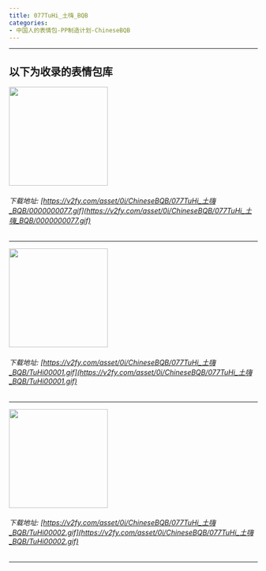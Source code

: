 ```yaml
---
title: 077TuHi_土嗨_BQB
categories:
- 中国人的表情包-PP制造计划-ChineseBQB
---
```


------
## 以下为收录的表情包库

<!-- more -->

<img height='200px' style='height:200px;'  src='https://v2fy.com/asset/0i/ChineseBQB/077TuHi_土嗨_BQB/0000000077.gif' data-original='https://v2fy.com/asset/0i/ChineseBQB/077TuHi_土嗨_BQB/0000000077.gif' /><br/><h6>下载地址: [https://v2fy.com/asset/0i/ChineseBQB/077TuHi_土嗨_BQB/0000000077.gif](https://v2fy.com/asset/0i/ChineseBQB/077TuHi_土嗨_BQB/0000000077.gif)</h6><hr/><img height='200px' style='height:200px;'  src='https://v2fy.com/asset/0i/ChineseBQB/077TuHi_土嗨_BQB/TuHi00001.gif' data-original='https://v2fy.com/asset/0i/ChineseBQB/077TuHi_土嗨_BQB/TuHi00001.gif' /><br/><h6>下载地址: [https://v2fy.com/asset/0i/ChineseBQB/077TuHi_土嗨_BQB/TuHi00001.gif](https://v2fy.com/asset/0i/ChineseBQB/077TuHi_土嗨_BQB/TuHi00001.gif)</h6><hr/><img height='200px' style='height:200px;'  src='https://v2fy.com/asset/0i/ChineseBQB/077TuHi_土嗨_BQB/TuHi00002.gif' data-original='https://v2fy.com/asset/0i/ChineseBQB/077TuHi_土嗨_BQB/TuHi00002.gif' /><br/><h6>下载地址: [https://v2fy.com/asset/0i/ChineseBQB/077TuHi_土嗨_BQB/TuHi00002.gif](https://v2fy.com/asset/0i/ChineseBQB/077TuHi_土嗨_BQB/TuHi00002.gif)</h6><hr/>